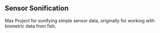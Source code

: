 ## Sensor Sonification

Max Project for sonifying simple sensor data, originally for working with biometric data from fish.
